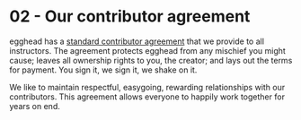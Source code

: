 # 02 - Our contributor agreement
egghead has a [standard contributor agreement](https://docs.google.com/document/d/17jNT6R6SNb9OVYSnpTDqevMh80XZ8Gu3VeYoLZck0v4/edit) that we provide to all instructors. The agreement protects egghead from any mischief you might cause; leaves all ownership rights to you, the creator; and lays out the terms for payment. You sign it, we sign it, we shake on it. 

We like to maintain respectful, easygoing, rewarding relationships with our contributors. This agreement allows everyone to happily work together for years on end. 

